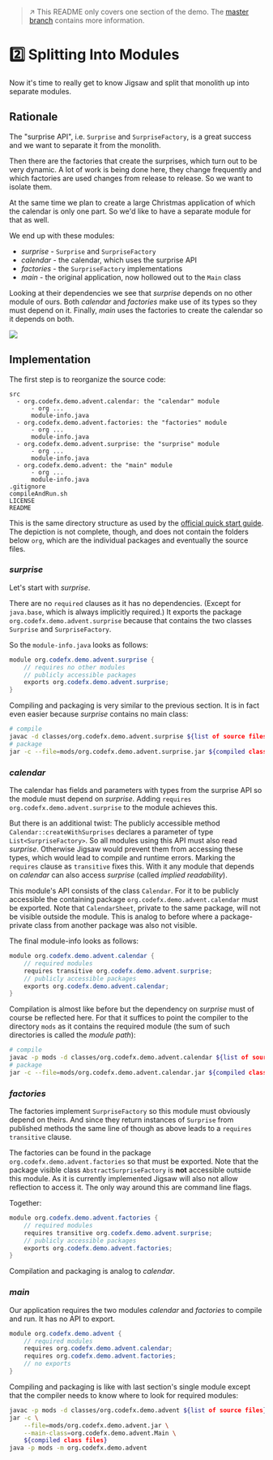 > :arrow_upper_right: This README only covers one section of the demo.
> The [master branch](https://github.com/CodeFX-org/demo-jigsaw-advent-calendar/tree/master) contains more information.

# :two: Splitting Into Modules

Now it's time to really get to know Jigsaw and split that monolith up into separate modules.

## Rationale

The "surprise API", i.e. `Surprise` and `SurpriseFactory`, is a great success and we want to separate it from the monolith.

Then there are the factories that create the surprises, which turn out to be very dynamic.
A lot of work is being done here, they change frequently and which factories are used changes from release to release.
So we want to isolate them.

At the same time we plan to create a large Christmas application of which the calendar is only one part. So we'd like to have a separate module for that as well.

We end up with these modules:

* _surprise_ - `Surprise` and `SurpriseFactory`
* _calendar_ - the calendar, which uses the surprise API
* _factories_ - the `SurpriseFactory` implementations
* _main_ - the original application, now hollowed out to the `Main` class

Looking at their dependencies we see that _surprise_ depends on no other module of ours.
Both _calendar_ and _factories_ make use of its types so they must depend on it.
Finally, _main_ uses the factories to create the calendar so it depends on both.

<img src="http://yuml.me/cd7e6a17.png"></img>
<!-- // http://yuml.me/edit/cd7e6a17
[surprise{bg:green}]
[factories{bg:yellow}]->[surprise]
[calendar{bg:yellow}]->[surprise]
[main{bg:red}]->[factories]
[main]->[calendar]
-->

## Implementation

The first step is to reorganize the source code:

```
src
  - org.codefx.demo.advent.calendar: the "calendar" module
      - org ...
      module-info.java
  - org.codefx.demo.advent.factories: the "factories" module
      - org ...
      module-info.java
  - org.codefx.demo.advent.surprise: the "surprise" module
      - org ...
      module-info.java
  - org.codefx.demo.advent: the "main" module
      - org ...
      module-info.java
.gitignore
compileAndRun.sh
LICENSE
README
```

This is the same directory structure as used by the [official quick start guide](http://openjdk.java.net/projects/jigsaw/quick-start). The depiction is not complete, though, and does not contain the folders below `org`, which are the individual packages and eventually the source files.

### _surprise_

Let's start with _surprise_.

There are no `required` clauses as it has no dependencies.
(Except for `java.base`, which is always implicitly required.)
It exports the package `org.codefx.demo.advent.surprise` because that contains the two classes `Surprise` and `SurpriseFactory`.

So the `module-info.java` looks as follows:

```java
module org.codefx.demo.advent.surprise {
	// requires no other modules
	// publicly accessible packages
	exports org.codefx.demo.advent.surprise;
}
```

Compiling and packaging is very similar to the previous section.
It is in fact even easier because _surprise_ contains no main class:

```bash
# compile
javac -d classes/org.codefx.demo.advent.surprise ${list of source files}
# package
jar -c --file=mods/org.codefx.demo.advent.surprise.jar ${compiled class files}
```

### _calendar_

The calendar has fields and parameters with types from the surprise API so the module must depend on _surprise_.
Adding `requires org.codefx.demo.advent.surprise` to the module achieves this.

But there is an additional twist:
The publicly accessible method `Calendar::createWithSurprises` declares a parameter of type `List<SurpriseFactory>`.
So all modules using this API must also read _surprise_.
Otherwise Jigsaw would prevent them from accessing these types, which would lead to compile and runtime errors.
Marking the `requires` clause as `transitive` fixes this.
With it any module that depends on _calendar_ can also access _surprise_ (called _implied readability_).

This module's API consists of the class `Calendar`.
For it to be publicly accessible the containing package `org.codefx.demo.advent.calendar` must be exported.
Note that `CalendarSheet`, private to the same package, will not be visible outside the module.
This is analog to before where a package-private class from another package was also not visible.

The final module-info looks as follows:

```java
module org.codefx.demo.advent.calendar {
	// required modules
	requires transitive org.codefx.demo.advent.surprise;
	// publicly accessible packages
	exports org.codefx.demo.advent.calendar;
}
```

Compilation is almost like before but the dependency on _surprise_ must of course be reflected here.
For that it suffices to point the compiler to the directory `mods` as it contains the required module (the sum of such directories is called the _module path_):

```bash
# compile
javac -p mods -d classes/org.codefx.demo.advent.calendar ${list of source files}
# package
jar -c --file=mods/org.codefx.demo.advent.calendar.jar ${compiled class files}
```

### _factories_

The factories implement `SurpriseFactory` so this module must obviously depend on theirs.
And since they return instances of `Surprise` from published methods the same line of though as above leads to a `requires transitive` clause.

The factories can be found in the package `org.codefx.demo.advent.factories` so that must be exported.
Note that the package visible class `AbstractSurpriseFactory` is **not** accessible outside this module.
As it is currently implemented Jigsaw will also not allow reflection to access it.
The only way around this are command line flags.

Together:

```java
module org.codefx.demo.advent.factories {
	// required modules
	requires transitive org.codefx.demo.advent.surprise;
	// publicly accessible packages
	exports org.codefx.demo.advent.factories;
}
```

Compilation and packaging is analog to _calendar_.

### _main_

Our application requires the two modules _calendar_ and _factories_ to compile and run.
It has no API to export.

```java
module org.codefx.demo.advent {
	// required modules
	requires org.codefx.demo.advent.calendar;
	requires org.codefx.demo.advent.factories;
	// no exports
}
```

Compiling and packaging is like with last section's single module except that the compiler needs to know where to look for required modules:

```bash
javac -p mods -d classes/org.codefx.demo.advent ${list of source files}
jar -c \
	--file=mods/org.codefx.demo.advent.jar \
	--main-class=org.codefx.demo.advent.Main \
	${compiled class files}
java -p mods -m org.codefx.demo.advent
```
